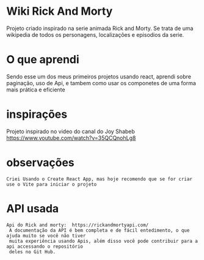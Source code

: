 # Wiki Rick And Morty

   Projeto criado inspirado na serie animada Rick and Morty. Se trata de uma wikipedia de todos os personagens, localizações e episodios da serie.

# O que aprendi
   Sendo esse um dos meus primeiros projetos usando react, aprendi sobre paginação, uso de Api, e tambem como usar os componetes de uma forma mais prática e eficiente

# inspirações

   Projeto inspirado no video do canal do Joy Shabeb https://www.youtube.com/watch?v=35QCQnohLg8

# observações

    Criei Usando o Create React App, mas hoje recomendo que se for criar use o Vite para iniciar o projeto

# API usada

    Api do Rick and morty:  https://rickandmortyapi.com/
     A documentação da API é bem completa e de fácil entedimento, o que ajuda muito se você não tiver
     muita experiência usando Apis, além disso você pode contribuir para a api accessando o repositório 
     deles no Git Hub.

